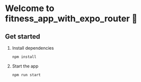 # Welcome to fitness_app_with_expo_router 👋


## Get started

1. Install dependencies

   ```bash
   npm install
   ```

2. Start the app
   ```bash
   npm run start
   ```
